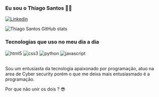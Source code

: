### Eu sou o Thiago Santos ✌🏻

[![Linkedin](https://img.shields.io/badge/LinkedIn-0077B5?style=for-the-badge&logo=linkedin&logoColor=white)](https://www.linkedin.com/in/thiagoosant0s/)


![Thiago Santos GitHub stats](https://github-readme-stats.vercel.app/api?username=ThiagooSant0s&show_icons=true&theme=dracula)

### Tecnologias que uso no meu dia a dia 

<div style ="display: inline_block">
    <img align ="center" alt="html5" src="https://img.shields.io/badge/HTML5-E34F26?style=for-the-badge&logo=html5&logoColor=white" />
    <img align ="center" alt="css3" src="https://img.shields.io/badge/CSS3-1572B6?style=for-the-badge&logo=css3&logoColor=white" />
    <img align ="center" alt="python" src="https://img.shields.io/badge/Python-14354C?style=for-the-badge&logo=python&logoColor=white" />
    <img align ="center" alt="javascript" src="https://img.shields.io/badge/JavaScript-F7DF1E?style=for-the-badge&logo=javascript&logoColor=black" />
</div><br>

Sou um entusiasta da tecnologia apaixonado por programação, atuo na area de Cyber security porém o que me deixa mais entusiasmado é a programação.

Por que não unir os dois ? 😎

